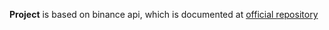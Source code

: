**Project** is based on binance api, which is documented at [official repository](https://github.com/Kucoin/kucoin-api-docs)
